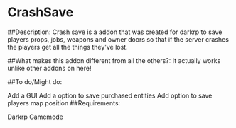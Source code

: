 # CrashSave
 
##Description: Crash save is a addon that was created for darkrp to save players props, jobs, weapons and owner doors so that if the server crashes the players get all the things they've lost.

##What makes this addon different from all the others?: It actually works unlike other addons on here!

##To do/Might do:

Add a GUI
Add a option to save purchased entities
Add option to save players map position
##Requirements:

Darkrp Gamemode

